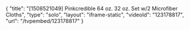 {
    "title": "[1508521049] Pinkcredible 64 oz.   32 oz. Set w\/2 Microfiber Cloths",
    "type": "solo",
    "layout": "iframe-static",
    "videoId": "123178817",
    "url": "\/tvpembed\/123178817"
}